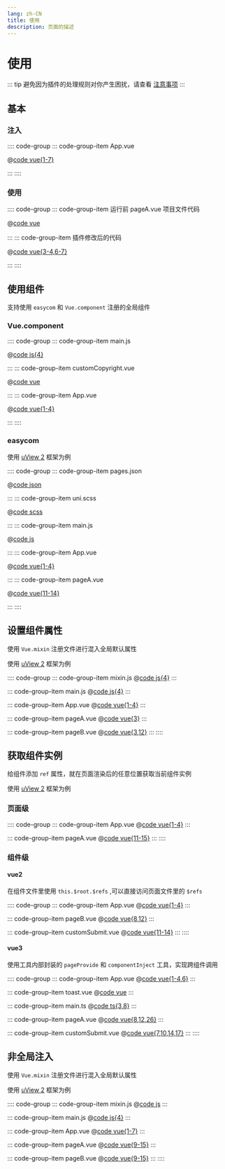```yaml
---
lang: zh-CN
title: 使用
description: 页面的描述
---
```


# 使用

::: tip
避免因为插件的处理规则对你产生困扰，请查看
[注意事项](./precautions.md)
:::

## 基本

### 注入

:::: code-group
::: code-group-item App.vue

@[code vue{1-7}](../code/use/1/App.vue)

:::
::::

### 使用

:::: code-group
::: code-group-item 运行前 pageA.vue 项目文件代码

@[code vue](../code/use/1/beforePageA.vue)

:::
::: code-group-item 插件修改后的代码

@[code vue{3-4,6-7}](../code/use/1/afterPageA.vue)

:::
::::

## 使用组件

支持使用 `easycom` 和 `Vue.component` 注册的全局组件

### Vue.component

:::: code-group
::: code-group-item main.js

@[code js{4}](../code/use/2/main.js)

:::
::: code-group-item customCopyright.vue

@[code vue](../code/use/2/customCopyright.vue)

:::
::: code-group-item App.vue

@[code vue{1-4}](../code/use/2/App.vue)

:::
::::

### easycom

使用 [uView 2](https://www.uviewui.com) 框架为例

:::: code-group
::: code-group-item pages.json

@[code json](../code/use/3/pages.json)

:::
::: code-group-item uni.scss

@[code scss](../code/use/3/uni.scss)

:::
::: code-group-item main.js

@[code js](../code/use/3/main.js)

:::
::: code-group-item App.vue

@[code vue{1-4}](../code/use/3/App.vue)

:::
::: code-group-item pageA.vue

@[code vue{11-14}](../code/use/3/pageA.vue)

:::
::::

## 设置组件属性

使用 `Vue.mixin` 注册文件进行混入全局默认属性

使用 [uView 2](https://www.uviewui.com) 框架为例

:::: code-group
::: code-group-item mixin.js
@[code js{4}](../code/use/4/mixin.js)
:::

::: code-group-item main.js
@[code js{4}](../code/use/4/main.js)
:::

::: code-group-item App.vue
@[code vue{1-4}](../code/use/4/app.vue)
:::

::: code-group-item pageA.vue
@[code vue{3}](../code/use/4/pageA.vue)
:::

::: code-group-item pageB.vue
@[code vue{3,12}](../code/use/4/pageB.vue)
:::
::::

## 获取组件实例

给组件添加 `ref` 属性，就在页面渲染后的任意位置获取当前组件实例

使用 [uView 2](https://www.uviewui.com) 框架为例

### 页面级

:::: code-group
::: code-group-item App.vue
@[code vue{1-4}](../code/use/5-1/App.vue)
:::

::: code-group-item pageA.vue
@[code vue{11-15}](../code/use/5-1/pageA.vue)
:::
::::

### 组件级

<!-- #### vue2

使用工具提供的 `mixin` 文件在页面级的 `provide` 提供当前页面的 `$refs`。然后在页面的组件里使用对应的 `mixin` 文件注入相应的数据，即可实现任意组件内调用 `App.vue` 文件中注入的组件。

组件文件里 `this.$urvl.$refs` ,可以直接访问页面文件里的 `$refs`

为了抹平各平台差异，需要组件在 `$refs.xxxx` 后面加上 `$v` 指向组件实例

:::: code-group
::: code-group-item App.vue
@[code vue{1-4}](../code/use/5/App.vue)
:::

::: code-group-item pageB.vue
@[code vue{8,12}](../code/use/5/pageB.vue)
:::

::: code-group-item customSubmit.vue
@[code vue{8,11,15-18}](../code/use/5/customSubmit.vue)
:::
:::: -->

#### vue2

在组件文件里使用 `this.$root.$refs` ,可以直接访问页面文件里的 `$refs`

:::: code-group
::: code-group-item App.vue
@[code vue{1-4}](../code/use/5-1/App.vue)
:::

::: code-group-item pageB.vue
@[code vue{8,12}](../code/use/5-1/pageB.vue)
:::

::: code-group-item customSubmit.vue
@[code vue{11-14}](../code/use/5-1/customSubmit.vue)
:::
::::

#### vue3

使用工具内部封装的 `pageProvide` 和 `componentInject` 工具，实现跨组件调用

:::: code-group
::: code-group-item App.vue
@[code vue{1-4,6}](../code/use/7/App.vue)
:::

::: code-group-item toast.vue
@[code vue](../code/use/7/toast.vue)
:::

::: code-group-item main.ts
@[code ts{3,8}](../code/use/7/main.ts)
:::

::: code-group-item pageA.vue
@[code vue{8,12,26}](../code/use/7/pageA.vue)
:::

::: code-group-item customSubmit.vue
@[code vue{7,10,14,17}](../code/use/7/customSubmit.vue)
:::
::::

## 非全局注入

使用 `Vue.mixin` 注册文件进行混入全局默认属性

使用 [uView 2](https://www.uviewui.com) 框架为例

:::: code-group
::: code-group-item mixin.js
@[code js](../code/use/6/mixin.js)
:::

::: code-group-item main.js
@[code js{4}](../code/use/6/main.js)
:::

::: code-group-item App.vue
@[code vue{1-7}](../code/use/6/App.vue)
:::

::: code-group-item pageA.vue
@[code vue{9-15}](../code/use/6/pageA.vue)
:::

::: code-group-item pageB.vue
@[code vue{9-15}](../code/use/6/pageB.vue)
:::
::::
